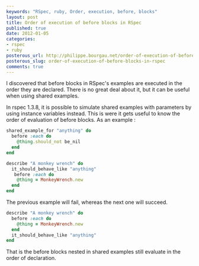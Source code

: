 ```yaml
---
keywords: "RSpec, ruby, Order, execution, before, blocks"
layout: post
title: Order of execution of before blocks in RSpec
published: true
date: 2012-01-05
categories:
- rspec
- ruby
posterous_url: http://philippe.bourgau.net/order-of-execution-of-before-blocks-in-rspec
posterous_slug: order-of-execution-of-before-blocks-in-rspec
comments: true
---
```

I discovered that before blocks in RSpec's examples are executed in the order they are declared. There is no great deal about it, but it can be useful when using shared examples.

In rspec 1.3.8, it is possible to simulate shared examples with parameters by using instance variables instead. This is were it gets useful to know the order of evaluation of before blocks. As an example :

```ruby
shared_example_for "anything" do
  before :each do
    @thing.should_not be_nil
  end
end

describe "A monkey wrench" do
  it_should_behave_like "anything"
   before :each do
    @thing = MonkeyWrench.new
  end
end
```

The previous example will fail, whereas the next one will succeed.

```ruby
describe "A monkey wrench" do
  before :each do
    @thing = MonkeyWrench.new
  end
  it_should_behave_like "anything"
end
```

That is the before blocks nested in shared examples still evaluate in the order of declaration.

